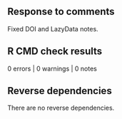 ## Response to comments

Fixed DOI and LazyData notes.

## R CMD check results

0 errors | 0 warnings | 0 notes

## Reverse dependencies

There are no reverse dependencies.

